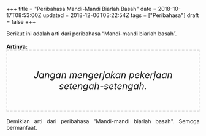 +++
title = "Peribahasa Mandi-Mandi Biarlah Basah"
date = 2018-10-17T08:53:00Z
updated = 2018-12-06T03:22:54Z
tags = ["Peribahasa"]
draft = false
+++

<div dir="ltr" style="text-align: left;" trbidi="on"><div style="text-align: justify;">Berikut ini adalah arti dari peribahasa “Mandi-mandi biarlah basah”.</div><br /><div style="text-align: justify;"><b>Artinya:</b></div><div style="border: 2px dashed #ddd; font-size: 24px; height: auto; margin: 0 auto; padding: 50px; text-align: center; width: auto;"><i>Jangan mengerjakan pekerjaan setengah-setengah.</i></div><div style="text-align: justify;"><br /></div><div style="text-align: justify;">Demikian arti dari peribahasa "Mandi-mandi biarlah basah". Semoga bermanfaat.</div></div>
